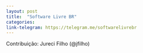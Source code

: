 ```yaml
---
layout: post
title:  "Software Livre BR"
categories:
link-telegram: https://telegram.me/softwarelivrebr
---
```

Contribuição: Jureci Filho (@jfilho)
